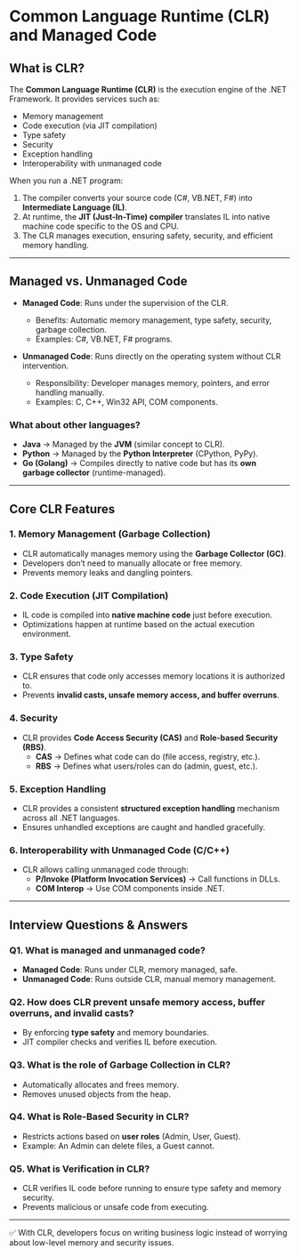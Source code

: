 # Common Language Runtime (CLR) and Managed Code

## What is CLR?

The **Common Language Runtime (CLR)** is the execution engine of the .NET Framework. It provides services such as:

- Memory management
- Code execution (via JIT compilation)
- Type safety
- Security
- Exception handling
- Interoperability with unmanaged code

When you run a .NET program:

1. The compiler converts your source code (C#, VB.NET, F#) into **Intermediate Language (IL)**.
2. At runtime, the **JIT (Just-In-Time) compiler** translates IL into native machine code specific to the OS and CPU.
3. The CLR manages execution, ensuring safety, security, and efficient memory handling.

---

## Managed vs. Unmanaged Code

- **Managed Code**: Runs under the supervision of the CLR.

  - Benefits: Automatic memory management, type safety, security, garbage collection.
  - Examples: C#, VB.NET, F# programs.

- **Unmanaged Code**: Runs directly on the operating system without CLR intervention.
  - Responsibility: Developer manages memory, pointers, and error handling manually.
  - Examples: C, C++, Win32 API, COM components.

### What about other languages?

- **Java** → Managed by the **JVM** (similar concept to CLR).
- **Python** → Managed by the **Python Interpreter** (CPython, PyPy).
- **Go (Golang)** → Compiles directly to native code but has its **own garbage collector** (runtime-managed).

---

## Core CLR Features

### 1. Memory Management (Garbage Collection)

- CLR automatically manages memory using the **Garbage Collector (GC)**.
- Developers don’t need to manually allocate or free memory.
- Prevents memory leaks and dangling pointers.

### 2. Code Execution (JIT Compilation)

- IL code is compiled into **native machine code** just before execution.
- Optimizations happen at runtime based on the actual execution environment.

### 3. Type Safety

- CLR ensures that code only accesses memory locations it is authorized to.
- Prevents **invalid casts, unsafe memory access, and buffer overruns**.

### 4. Security

- CLR provides **Code Access Security (CAS)** and **Role-based Security (RBS)**.
  - **CAS** → Defines what code can do (file access, registry, etc.).
  - **RBS** → Defines what users/roles can do (admin, guest, etc.).

### 5. Exception Handling

- CLR provides a consistent **structured exception handling** mechanism across all .NET languages.
- Ensures unhandled exceptions are caught and handled gracefully.

### 6. Interoperability with Unmanaged Code (C/C++)

- CLR allows calling unmanaged code through:
  - **P/Invoke (Platform Invocation Services)** → Call functions in DLLs.
  - **COM Interop** → Use COM components inside .NET.

---

## Interview Questions & Answers

### Q1. What is managed and unmanaged code?

- **Managed Code**: Runs under CLR, memory managed, safe.
- **Unmanaged Code**: Runs outside CLR, manual memory management.

### Q2. How does CLR prevent unsafe memory access, buffer overruns, and invalid casts?

- By enforcing **type safety** and memory boundaries.
- JIT compiler checks and verifies IL before execution.

### Q3. What is the role of Garbage Collection in CLR?

- Automatically allocates and frees memory.
- Removes unused objects from the heap.

### Q4. What is Role-Based Security in CLR?

- Restricts actions based on **user roles** (Admin, User, Guest).
- Example: An Admin can delete files, a Guest cannot.

### Q5. What is Verification in CLR?

- CLR verifies IL code before running to ensure type safety and memory security.
- Prevents malicious or unsafe code from executing.

---

✅ With CLR, developers focus on writing business logic instead of worrying about low-level memory and security issues.
